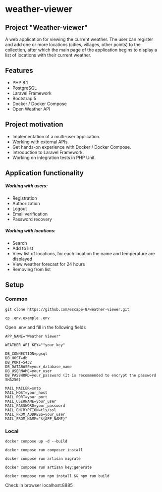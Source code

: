 # weather-viewer

## Project "Weather-viewer"

A web application for viewing the current weather. The user can register and add one or more locations (cities, villages, other points) to the collection, after which the main page of the application begins to display a list of locations with their current weather.

## Features
- PHP 8.1
- PostgreSQL
- Laravel Framework
- Bootstrap 5
- Docker / Docker Compose
- Open Weather API

## Project motivation

- Implementation of a multi-user application.
- Working with external APIs.
- Get hands-on experience with Docker / Docker Compose.
- Introduction to Laravel Framework.
- Working on integration tests in PHP Unit.

## Application functionality

##### Working with users:
- Registration
- Authorization
- Logout
- Email verification
- Password recovery

##### Working with locations:
- Search
- Add to list
- View list of locations, for each location the name and temperature are displayed
- View weather forecast for 24 hours
- Removing from list

## Setup

### Common
```
git clone https://github.com/escape-8/weather-viewer.git
```
```
cp .env.example .env
```
Open .env and fill in the following fields
```
APP_NAME="Weather Viewer"
```
```
WEATHER_API_KEY=""your_key"
```
```
DB_CONNECTION=pgsql
DB_HOST=db
DB_PORT=5432
DB_DATABASE=your_database_name
DB_USERNAME=your_user
DB_PASSWORD=your_password (It is recommended to encrypt the password SHA256)
```
```
MAIL_MAILER=smtp
MAIL_HOST=your_host
MAIL_PORT=your_port
MAIL_USERNAME=your_user
MAIL_PASSWORD=your_password
MAIL_ENCRYPTION=tls/ssl
MAIL_FROM_ADDRESS=your_user
MAIL_FROM_NAME="${APP_NAME}"
```

### Local
```
docker compose up -d --build
```
```
docker compose run composer install
```
```
docker compose run artisan migrate
```
```
docker compose run artisan key:generate
```
```
docker compose run npm install && npm run build
```

Check in browser localhost:8885
